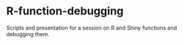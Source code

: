 # R-function-debugging
Scripts and presentation for a session on R and Shiny functions and debugging them.
